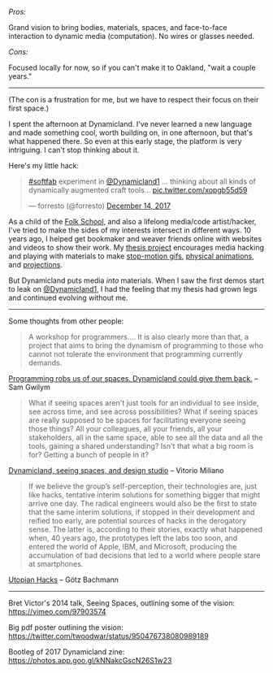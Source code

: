 _Pros:_

Grand vision to bring bodies, materials, spaces, and face-to-face interaction to dynamic media (computation). No wires or glasses needed.

_Cons:_

Focused locally for now, so if you can't make it to Oakland, "wait a couple years."

---

(The con is a frustration for me, but we have to respect their focus on their first space.)

I spent the afternoon at Dynamicland. I've never learned a new language and made something cool, worth building on, in one afternoon, but that's what happened there. So even at this early stage, the platform is very intriguing. I can't stop thinking about it.

Here's my little hack:

<blockquote class="twitter-tweet" data-lang="en"><p lang="en" dir="ltr"><a href="https://twitter.com/hashtag/softfab?src=hash&amp;ref_src=twsrc%5Etfw">#softfab</a> experiment in <a href="https://twitter.com/Dynamicland1?ref_src=twsrc%5Etfw">@Dynamicland1</a> ... thinking about all kinds of dynamically augmented craft tools... <a href="https://t.co/xopgb55d59">pic.twitter.com/xopgb55d59</a></p>&mdash; forresto (@forresto) <a href="https://twitter.com/forresto/status/941165429476638720?ref_src=twsrc%5Etfw">December 14, 2017</a></blockquote>
<script async src="https://platform.twitter.com/widgets.js" charset="utf-8"></script>  


As a child of the [Folk School](http://folkschool.org/), and also a lifelong media/code artist/hacker, I've tried to make the sides of my interests intersect in different ways. 10 years ago, I helped get bookmaker and weaver friends online with websites and videos to show their work. My [thesis project](https://meemoo.org/) encourages media hacking and playing with materials to make [stop-motion gifs](http://meemoo.org/hack-tivities/abc.html), [physical animations](http://meemoo.org/hack-tivities/physical-gif.html), and [projections](https://vimeo.com/38103181).

But Dynamicland puts media _into_ materials. When I saw the first demos start to leak on [@Dynamicland1](https://twitter.com/Dynamicland1), I had the feeling that my thesis had grown legs and continued evolving without me.

---

Some thoughts from other people:

> A workshop for programmers.... It is also clearly more than that, a project that aims to bring the dynamism of programming to those who cannot not tolerate the environment that programming currently demands.

[Programming robs us of our spaces. Dynamicland could give them back.](https://dev.to/sgwilym/programming-robs-us-of-our-spaces-dynamicland-could-give-them-back-1bn) – Sam Gwilym

> What if seeing spaces aren't just tools for an individual to see inside, see across time, and see across possibilities? What if seeing spaces are really supposed to be spaces for facilitating everyone seeing those things? All your colleagues, all your friends, all your stakeholders, all in the same space, able to see all the data and all the tools, gaining a shared understanding? Isn't that what a big room is for? Getting a bunch of people in it?

[Dynamicland, seeing spaces, and design studio](http://vitor.io/on-dynamicland) – Vitorio Miliano 

> If we believe the group’s self-perception, their technologies are, just like hacks, tentative interim solutions for something bigger that might arrive one day. The radical engineers would also be the first to state that the same interim solutions, if stopped in their development and reified too early, are potential sources of hacks in the derogatory sense. The latter is, according to their stories, exactly what happened when, 40 years ago, the prototypes left the labs too soon, and entered the world of Apple, IBM, and Microsoft, producing the accumulation of bad decisions that led to a world where people stare at smartphones.

[Utopian Hacks](https://limn.it/utopian-hacks/) – Götz Bachmann

---

Bret Victor's 2014 talk, Seeing Spaces, outlining some of the vision: https://vimeo.com/97903574

Big pdf poster outlining the vision: https://twitter.com/twoodwar/status/950476738080989189

Bootleg of 2017 Dynamicland zine: https://photos.app.goo.gl/kNNakcGscN26S1w23
